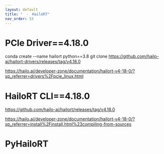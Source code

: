 ```yaml
---
layout: default
title: "　-　HailoRT"
nav_order: 33
---
```


# PCIe Driver==4.18.0

conda create --name hailort python==3.8
git clone https://github.com/hailo-ai/hailort-drivers/releases/tag/v4.18.0

https://hailo.ai/developer-zone/documentation/hailort-v4-18-0/?sp_referrer=drivers%2Fpcie_linux.html

# HailoRT CLI==4.18.0

https://github.com/hailo-ai/hailort/releases/tag/v4.18.0

https://hailo.ai/developer-zone/documentation/hailort-v4-18-0/?sp_referrer=install%2Finstall.html%23compiling-from-sources

# PyHailoRT


